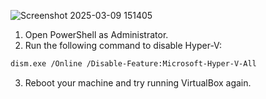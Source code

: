 ![Screenshot 2025-03-09 151405](https://github.com/user-attachments/assets/dc6118c4-af35-434f-b1e5-97987151fd0d)
1. Open PowerShell as Administrator.
2. Run the following command to disable Hyper-V:
```bash
dism.exe /Online /Disable-Feature:Microsoft-Hyper-V-All
```
3. Reboot your machine and try running VirtualBox again.
